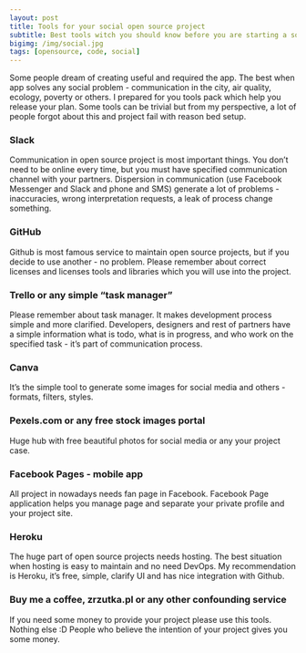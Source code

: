 ```yaml
---
layout: post
title: Tools for your social open source project
subtitle: Best tools witch you should know before you are starting a social open source project.
bigimg: /img/social.jpg
tags: [opensource, code, social]
---
```


Some people dream of creating useful and required the app. The best when app solves any social problem - communication in the city, air quality, ecology, poverty or others. I prepared for you tools pack which help you release your plan. Some tools can be trivial but from my perspective, a lot of people forgot about this and project fail with reason bed setup. 

### Slack
Communication in open source project is most important things. You don’t need to be online every time, but you must have specified communication channel with your partners. Dispersion in communication (use Facebook Messenger and Slack and phone and SMS) generate a lot of problems - inaccuracies, wrong interpretation requests, a leak of process change something.
 
### GitHub
Github is most famous service to maintain open source projects, but if you decide to use another - no problem. Please remember about correct licenses and licenses tools and libraries which you will use into the project. 

### Trello or any simple “task manager”
Please remember about task manager. It makes development process simple and more clarified.  Developers, designers and rest of partners have a simple information what is todo, what is in progress, and who work on the specified task - it’s part of communication process.  

### Canva
It’s the simple tool to generate some images for social media and others - formats, filters, styles. 

### Pexels.com or any free stock images portal
Huge hub with free beautiful photos for social media or any your project case. 

### Facebook Pages - mobile app
All project in nowadays needs fan page in Facebook. Facebook Page application helps you manage page and separate your private profile and your project site. 

### Heroku
The huge part of open source projects needs hosting. The best situation when hosting is easy to maintain and no need DevOps. My recommendation is Heroku, it’s free, simple, clarify UI and has nice integration with Github. 

### Buy me a coffee, zrzutka.pl or any other confounding service
If you need some money to provide your project please use this tools. Nothing else :D People who believe the intention of your project gives you some money. 

